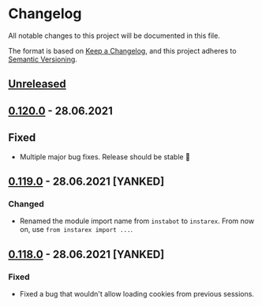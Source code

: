 # Changelog

All notable changes to this project will be documented in this file.

The format is based on [Keep a Changelog](https://keepachangelog.com/en/1.0.0/),
and this project adheres to [Semantic Versioning](https://semver.org/spec/v2.0.0.html).

## [Unreleased]

## [0.120.0] - 28.06.2021

## Fixed

- Multiple major bug fixes. Release should be stable 🙏


## [0.119.0] - 28.06.2021 [YANKED]

### Changed

- Renamed the module import name from `instabot` to `instarex`.
  From now on, use `from instarex import ...`.

## [0.118.0] - 28.06.2021 [YANKED]

### Fixed

- Fixed a bug that wouldn't allow loading cookies from previous sessions.

[Unreleased]: https://github.com/reala10n/instarex/compare/v0.120.0...HEAD
[0.120.0]: https://github.com/reala10n/instarex/compare/v0.119.0...v0.120.0
[0.119.0]: https://github.com/reala10n/instarex/compare/v0.118.0...v0.119.0
[0.118.0]: https://github.com/reala10n/instarex/compare/v0.117.0...v0.118.0
